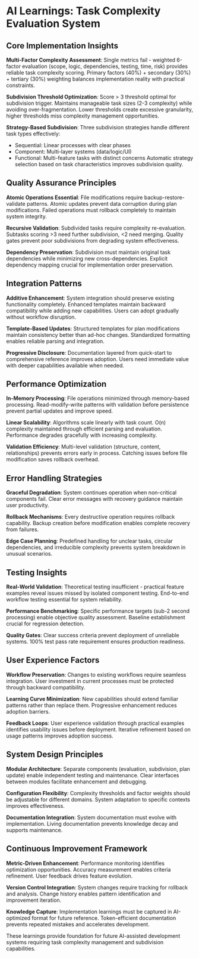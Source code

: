 # AI Learnings: Task Complexity Evaluation System

## Core Implementation Insights

**Multi-Factor Complexity Assessment**: Single metrics fail - weighted 6-factor evaluation (scope, logic, dependencies, testing, time, risk) provides reliable task complexity scoring. Primary factors (40%) + secondary (30%) + tertiary (30%) weighting balances implementation reality with practical constraints.

**Subdivision Threshold Optimization**: Score > 3 threshold optimal for subdivision trigger. Maintains manageable task sizes (2-3 complexity) while avoiding over-fragmentation. Lower thresholds create excessive granularity, higher thresholds miss complexity management opportunities.

**Strategy-Based Subdivision**: Three subdivision strategies handle different task types effectively:
- Sequential: Linear processes with clear phases
- Component: Multi-layer systems (data/logic/UI)  
- Functional: Multi-feature tasks with distinct concerns
Automatic strategy selection based on task characteristics improves subdivision quality.

## Quality Assurance Principles

**Atomic Operations Essential**: File modifications require backup-restore-validate patterns. Atomic updates prevent data corruption during plan modifications. Failed operations must rollback completely to maintain system integrity.

**Recursive Validation**: Subdivided tasks require complexity re-evaluation. Subtasks scoring >3 need further subdivision, <2 need merging. Quality gates prevent poor subdivisions from degrading system effectiveness.

**Dependency Preservation**: Subdivision must maintain original task dependencies while minimizing new cross-dependencies. Explicit dependency mapping crucial for implementation order preservation.

## Integration Patterns

**Additive Enhancement**: System integration should preserve existing functionality completely. Enhanced templates maintain backward compatibility while adding new capabilities. Users can adopt gradually without workflow disruption.

**Template-Based Updates**: Structured templates for plan modifications maintain consistency better than ad-hoc changes. Standardized formatting enables reliable parsing and integration.

**Progressive Disclosure**: Documentation layered from quick-start to comprehensive reference improves adoption. Users need immediate value with deeper capabilities available when needed.

## Performance Optimization

**In-Memory Processing**: File operations minimized through memory-based processing. Read-modify-write patterns with validation before persistence prevent partial updates and improve speed.

**Linear Scalability**: Algorithms scale linearly with task count. O(n) complexity maintained through efficient parsing and evaluation. Performance degrades gracefully with increasing complexity.

**Validation Efficiency**: Multi-level validation (structure, content, relationships) prevents errors early in process. Catching issues before file modification saves rollback overhead.

## Error Handling Strategies

**Graceful Degradation**: System continues operation when non-critical components fail. Clear error messages with recovery guidance maintain user productivity.

**Rollback Mechanisms**: Every destructive operation requires rollback capability. Backup creation before modification enables complete recovery from failures.

**Edge Case Planning**: Predefined handling for unclear tasks, circular dependencies, and irreducible complexity prevents system breakdown in unusual scenarios.

## Testing Insights

**Real-World Validation**: Theoretical testing insufficient - practical feature examples reveal issues missed by isolated component testing. End-to-end workflow testing essential for system reliability.

**Performance Benchmarking**: Specific performance targets (sub-2 second processing) enable objective quality assessment. Baseline establishment crucial for regression detection.

**Quality Gates**: Clear success criteria prevent deployment of unreliable systems. 100% test pass rate requirement ensures production readiness.

## User Experience Factors

**Workflow Preservation**: Changes to existing workflows require seamless integration. User investment in current processes must be protected through backward compatibility.

**Learning Curve Minimization**: New capabilities should extend familiar patterns rather than replace them. Progressive enhancement reduces adoption barriers.

**Feedback Loops**: User experience validation through practical examples identifies usability issues before deployment. Iterative refinement based on usage patterns improves adoption success.

## System Design Principles

**Modular Architecture**: Separate components (evaluation, subdivision, plan update) enable independent testing and maintenance. Clear interfaces between modules facilitate enhancement and debugging.

**Configuration Flexibility**: Complexity thresholds and factor weights should be adjustable for different domains. System adaptation to specific contexts improves effectiveness.

**Documentation Integration**: System documentation must evolve with implementation. Living documentation prevents knowledge decay and supports maintenance.

## Continuous Improvement Framework

**Metric-Driven Enhancement**: Performance monitoring identifies optimization opportunities. Accuracy measurement enables criteria refinement. User feedback drives feature evolution.

**Version Control Integration**: System changes require tracking for rollback and analysis. Change history enables pattern identification and improvement iteration.

**Knowledge Capture**: Implementation learnings must be captured in AI-optimized format for future reference. Token-efficient documentation prevents repeated mistakes and accelerates development.

These learnings provide foundation for future AI-assisted development systems requiring task complexity management and subdivision capabilities.
